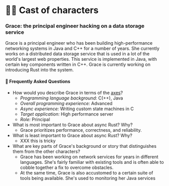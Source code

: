 # 🙋‍♀️ Cast of characters

### Grace: the principal engineer hacking on a data storage service

Grace is a principal engineer who has been building high-performance networking systems in Java and C++ for a number of years. She currently works on a distributed data storage service that is used in a lot of the world's largest web properties. This service is implemented in Java, with certain key components written in C++. Grace is currently working on introducing Rust into the system.

[axes]: ../characters.md#axes

#### 🤔 Frequently Asked Questions

* How would you describe Grace in terms of the [axes]?
    * *Programming language background:* C(++), Java
    * *Overall programming experience:* Advanced
    * *Async experience:* Writing custom state machines in C
    * *Target application:* High performance server
    * *Role:* Principal
* What is most important to Grace about async Rust? Why?
    * Grace prioritizes performance, correctness, and reliability.
* What is least important to Grace about async Rust? Why?
    * XXX this is tricky
* What are key parts of Grace's background or story that distinguishes them from the other characters?
    * Grace has been working on network services for years in different languages. She's fairly familiar with existing tools and is often able to cobble together a fix to overcome obstacles.
    * At the same time, Grace is also accustomed to a certain suite of tools being available. She's used to monitoring her Java services 
